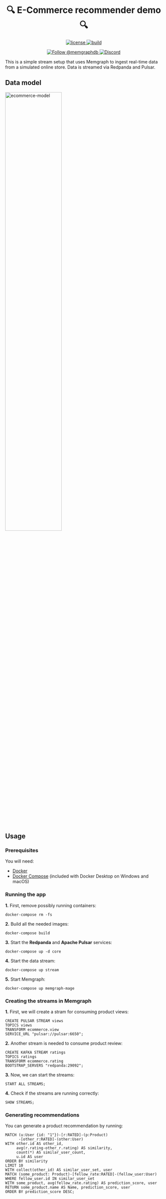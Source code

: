 <h1 align="center">
 🔍 E-Commerce recommender demo 🔍
</h1>

<p align="center">
  <a href="https://github.com/g-despot/ecommerce-recommender-demo/LICENSE">
    <img src="https://img.shields.io/github/license/memgraph/ecommerce-recommender-demo" alt="license" title="license"/>
  </a>
  <a href="https://github.com/g-despot/ecommerce-recommender-demo">
    <img src="https://img.shields.io/badge/PRs-welcome-brightgreen.svg" alt="build" title="build"/>
  </a>
</p>

<p align="center">
  <a href="https://twitter.com/intent/follow?screen_name=memgraphdb">
    <img src="https://img.shields.io/badge/Twitter-1DA1F2?style=for-the-badge&logo=twitter&logoColor=white" alt="Follow @memgraphdb"/>
  </a>
  <a href="https://memgr.ph/join-discord">
    <img src="https://img.shields.io/badge/Discord-7289DA?style=for-the-badge&logo=discord&logoColor=white" alt="Discord"/>
  </a>
</p>

This is a simple stream setup that uses Memgraph to ingest real-time data from a
simulated online store. Data is streamed via Redpanda and Pulsar.

## Data model

<p align="left">
  <a href="https://github.com/g-despot/ecommerce-model">
    <img src="https://public-assets.memgraph.com/github/ecommerce-recommender-demo/ecommerce-model.png"
         alt="ecommerce-model"
         title="ecommerce-model"
         style="width: 60%"/>
  </a>
</p>

## Usage

### Prerequisites

You will need:
* [Docker](https://docs.docker.com/get-docker/)
* [Docker Compose](https://docs.docker.com/compose/install/) (included with
  Docker Desktop on Windows and macOS)

### Running the app

**1.** First, remove possibly running containers:

```
docker-compose rm -fs
```

**2.** Build all the needed images:

```
docker-compose build
```

**3.** Start the **Redpanda** and **Apache Pulsar** services:

```
docker-compose up -d core
```

**4.** Start the data stream:

```
docker-compose up stream
```

**5.** Start Memgraph:

```
docker-compose up memgraph-mage
```

### Creating the streams in Memgraph

**1.** First, we will create a stram for consuming product views:

```cypher
CREATE PULSAR STREAM views
TOPICS views
TRANSFORM ecommerce.view
SERVICE_URL "pulsar://pulsar:6650";
```

**2.** Another stream is needed to consume product review:

```cypher
CREATE KAFKA STREAM ratings
TOPICS ratings
TRANSFORM ecommerce.rating
BOOTSTRAP_SERVERS "redpanda:29092";
```

**3.** Now, we can start the streams:

```cypher
START ALL STREAMS;
```

**4.** Check if the streams are running correctly:

```cypher
SHOW STREAMS;
```

### Generating recommendations

You can generate a product recommendation by running:

```cypher
MATCH (u:User {id: "1"})-[r:RATED]-(p:Product)
      -[other_r:RATED]-(other:User)
WITH other.id AS other_id,
     avg(r.rating-other_r.rating) AS similarity,
     count(*) AS similar_user_count,
     u.id AS user
ORDER BY similarity
LIMIT 10
WITH collect(other_id) AS similar_user_set, user
MATCH (some_product: Product)-[fellow_rate:RATED]-(fellow_user:User)
WHERE fellow_user.id IN similar_user_set
WITH some_product, avg(fellow_rate.rating) AS prediction_score, user
RETURN some_product.name AS Name, prediction_score, user
ORDER BY prediction_score DESC;
```
